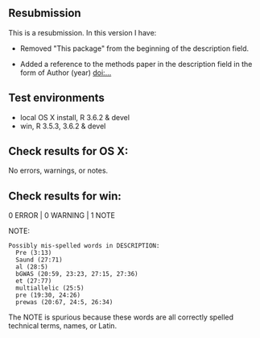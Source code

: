 ## Resubmission
This is a resubmission. In this version I have:

* Removed "This package" from the beginning of the description field.

* Added a reference to the methods paper in the description field in the form of
  Author (year) <doi:...>

## Test environments
* local OS X install, R 3.6.2 & devel
* win, R 3.5.3, 3.6.2 & devel

## Check results for OS X:
No errors, warnings, or notes.

## Check results for win:
0 ERROR | 0 WARNING | 1 NOTE

NOTE: 
```
Possibly mis-spelled words in DESCRIPTION:
  Pre (3:13)
  Saund (27:71)
  al (28:5)
  bGWAS (20:59, 23:23, 27:15, 27:36)
  et (27:77)
  multiallelic (25:5)
  pre (19:30, 24:26)
  prewas (20:67, 24:5, 26:34)
```

The NOTE is spurious because these words are all correctly spelled technical 
terms, names, or Latin.
